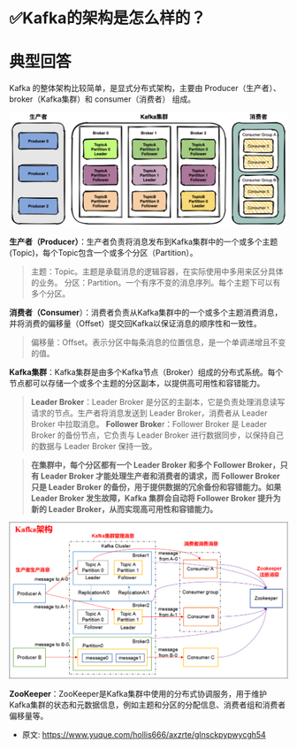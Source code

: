 # ✅Kafka的架构是怎么样的？
<!--page header-->

<a name="SA97e"></a>
# 典型回答

Kafka 的整体架构比较简单，是显式分布式架构，主要由 Producer（生产者）、broker（Kafka集群）和 consumer（消费者） 组成。

![image.png](./img/HcjYs1AWwFQCsu0P/1678605104660-374d09d6-5ac2-49cf-920d-3474f11275f6-798721.png)

**生产者（Producer）**：生产者负责将消息发布到Kafka集群中的一个或多个主题(Topic)，每个Topic包含一个或多个分区（Partition）。

> 主题：Topic。主题是承载消息的逻辑容器，在实际使用中多用来区分具体的业务。
> 分区：Partition。一个有序不变的消息序列。每个主题下可以有多个分区。


**消费者（Consumer**）：消费者负责从Kafka集群中的一个或多个主题消费消息，并将消费的偏移量（Offset）提交回Kafka以保证消息的顺序性和一致性。

> 偏移量：Offset。表示分区中每条消息的位置信息，是一个单调递增且不变的值。


**Kafka集群**：Kafka集群是由多个Kafka节点（Broker）组成的分布式系统。每个节点都可以存储一个或多个主题的分区副本，以提供高可用性和容错能力。

> **Leader Broker**：Leader Broker 是分区的主副本，它是负责处理消息读写请求的节点。生产者将消息发送到 Leader Broker，消费者从 Leader Broker 中拉取消息。
> **Follower Broke**r：Follower Broker 是 Leader Broker 的备份节点，它负责与 Leader Broker 进行数据同步，以保持自己的数据与 Leader Broker 保持一致。
> 

> **在集群中，每个分区都有一个 Leader Broker 和多个 Follower Broker，只有 Leader Broker 才能处理生产者和消费者的请求，而 Follower Broker 只是 Leader Broker 的备份，用于提供数据的冗余备份和容错能力。如果 Leader Broker 发生故障，Kafka 集群会自动将 Follower Broker 提升为新的 Leader Broker，从而实现高可用性和容错能力。**


![](./img/HcjYs1AWwFQCsu0P/1678605349958-073cfb91-5e7c-49c2-bc64-d7b0091a863a-739471.png)

**ZooKeeper**：ZooKeeper是Kafka集群中使用的分布式协调服务，用于维护Kafka集群的状态和元数据信息，例如主题和分区的分配信息、消费者组和消费者偏移量等。


<!--page footer-->
- 原文: <https://www.yuque.com/hollis666/axzrte/glnsckpypwycgh54>